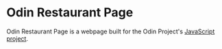 # Odin Restaurant Page

Odin Restaurant Page is a webpage built for the Odin Project's [JavaScript project](https://www.theodinproject.com/lessons/node-path-javascript-restaurant-page).